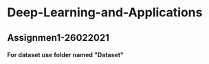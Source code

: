 # Deep-Learning-and-Applications

## Assignmen1-26022021
#### For dataset use folder named "Dataset"

